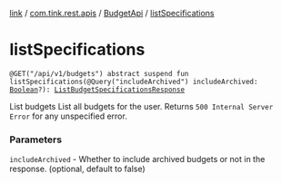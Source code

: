 [link](../../index.md) / [com.tink.rest.apis](../index.md) / [BudgetApi](index.md) / [listSpecifications](./list-specifications.md)

# listSpecifications

`@GET("/api/v1/budgets") abstract suspend fun listSpecifications(@Query("includeArchived") includeArchived: `[`Boolean`](https://kotlinlang.org/api/latest/jvm/stdlib/kotlin/-boolean/index.html)`?): `[`ListBudgetSpecificationsResponse`](../../com.tink.rest.models/-list-budget-specifications-response/index.md)

List budgets
List all budgets for the user. Returns `500 Internal Server Error` for any unspecified error.

### Parameters

`includeArchived` - Whether to include archived budgets or not in the response. (optional, default to false)